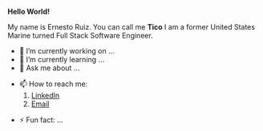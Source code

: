 **Hello World!**

My name is Ernesto Ruiz. You can call me **Tico** 
I am a former United States Marine 
turned Full Stack Software Engineer.

- 🔭 I’m currently working on ...
- 🌱 I’m currently learning ...
- 💬 Ask me about ...
+ 📫 How to reach me: 
    1. [LinkedIn](https://www.linkedin.com/in/ernesto-javier-ruiz/)
    2. [Email](mailto:ernesto.j.ruiz22@gmail.com)

- ⚡ Fun fact: ...
